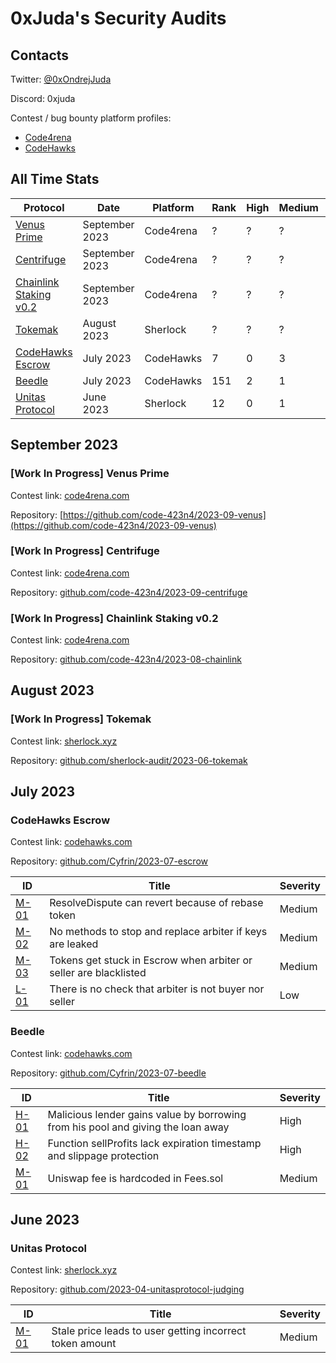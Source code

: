 # 0xJuda's Security Audits

## Contacts

Twitter: [@0xOndrejJuda](https://twitter.com/0xOndrejJuda)

Discord: 0xjuda

Contest / bug bounty platform profiles:

- [Code4rena](https://code4rena.com/@0xJuda)
- [CodeHawks](https://www.codehawks.com/profile/clkhuag2y0000ld08utph38va)

## All Time Stats

| Protocol                                                                             | Date           | Platform  | Rank | High | Medium | Low |
| ------------------------------------------------------------------------------------ | -------------- | --------- | ---- | ---- | ------ | --- |
| [Venus Prime](https://github.com/OndrejJuda/audits#venus-prime)                      | September 2023 | Code4rena | ?    | ?    | ?      | ?   |
| [Centrifuge](https://github.com/OndrejJuda/audits#centrifuge)                        | September 2023 | Code4rena | ?    | ?    | ?      | ?   |
| [Chainlink Staking v0.2](https://github.com/OndrejJuda/audits#chainlink-staking-v02) | September 2023 | Code4rena | ?    | ?    | ?      | ?   |
| [Tokemak](https://github.com/OndrejJuda/audits#tokemak)                              | August 2023    | Sherlock  | ?    | ?    | ?      | -   |
| [CodeHawks Escrow](https://github.com/OndrejJuda/audits#codehawks-escrow)            | July 2023      | CodeHawks | 7    | 0    | 3      | 1   |
| [Beedle](https://github.com/OndrejJuda/audits#beedle)                                | July 2023      | CodeHawks | 151  | 2    | 1      | 0   |
| [Unitas Protocol](https://github.com/OndrejJuda/audits#unitas-protocol)              | June 2023      | Sherlock  | 12   | 0    | 1      | -   |

## September 2023

### [Work In Progress] Venus Prime

Contest link: [code4rena.com](https://code4rena.com/contests/2023-09-venus)

Repository: [https://github.com/code-423n4/2023-09-venus](https://github.com/code-423n4/2023-09-venus)

### [Work In Progress] Centrifuge

Contest link: [code4rena.com](https://code4rena.com/contests/2023-09-centrifuge)

Repository: [github.com/code-423n4/2023-09-centrifuge](https://github.com/code-423n4/2023-09-centrifuge)

### [Work In Progress] Chainlink Staking v0.2

Contest link: [code4rena.com](https://code4rena.com/contests/2023-08-chainlink-staking-v02)

Repository: [github.com/code-423n4/2023-08-chainlink](https://github.com/code-423n4/2023-08-chainlink)

## August 2023

### [Work In Progress] Tokemak

Contest link: [sherlock.xyz](https://audits.sherlock.xyz/contests/101)

Repository: [github.com/sherlock-audit/2023-06-tokemak](https://github.com/sherlock-audit/2023-06-tokemak)

## July 2023

### CodeHawks Escrow

Contest link: [codehawks.com](https://www.codehawks.com/contests/cljyfxlc40003jq082s0wemya)

Repository: [github.com/Cyfrin/2023-07-escrow](https://github.com/Cyfrin/2023-07-escrow)

| ID                                                                                             | Title                                                             | Severity |
| ---------------------------------------------------------------------------------------------- | ----------------------------------------------------------------- | -------- |
| [M-01](https://github.com/OndrejJuda/audits/blob/main/audits/codehawks/2023-07-Escrow/M-01.md) | ResolveDispute can revert because of rebase token                 | Medium   |
| [M-02](https://github.com/OndrejJuda/audits/blob/main/audits/codehawks/2023-07-Escrow/M-02.md) | No methods to stop and replace arbiter if keys are leaked         | Medium   |
| [M-03](https://github.com/OndrejJuda/audits/blob/main/audits/codehawks/2023-07-Escrow/M-03.md) | Tokens get stuck in Escrow when arbiter or seller are blacklisted | Medium   |
| [L-01](https://github.com/OndrejJuda/audits/blob/main/audits/codehawks/2023-07-Escrow/L-01.md) | There is no check that arbiter is not buyer nor seller            | Low      |

### Beedle

Contest link: [codehawks.com](https://www.codehawks.com/contests/clkbo1fa20009jr08nyyf9wbx)

Repository: [github.com/Cyfrin/2023-07-beedle](https://github.com/Cyfrin/2023-07-beedle)

| ID                                                                                             | Title                                                                            | Severity |
| ---------------------------------------------------------------------------------------------- | -------------------------------------------------------------------------------- | -------- |
| [H-01](https://github.com/OndrejJuda/audits/blob/main/audits/codehawks/2023-07-Beedle/H-01.md) | Malicious lender gains value by borrowing from his pool and giving the loan away | High     |
| [H-02](https://github.com/OndrejJuda/audits/blob/main/audits/codehawks/2023-07-Beedle/H-02.md) | Function sellProfits lack expiration timestamp and slippage protection           | High     |
| [M-01](https://github.com/OndrejJuda/audits/blob/main/audits/codehawks/2023-07-Beedle/M-01.md) | Uniswap fee is hardcoded in Fees.sol                                             | Medium   |

## June 2023

### Unitas Protocol

Contest link: [sherlock.xyz](https://app.sherlock.xyz/audits/contests/73)

Repository: [github.com/2023-04-unitasprotocol-judging](https://github.com/sherlock-audit/2023-04-unitasprotocol-judging)

| ID                                                                                            | Title                                                    | Severity |
| --------------------------------------------------------------------------------------------- | -------------------------------------------------------- | -------- |
| [M-01](https://github.com/OndrejJuda/audits/blob/main/audits/sherlock/2023-06-Unitas/M-01.md) | Stale price leads to user getting incorrect token amount | Medium   |

